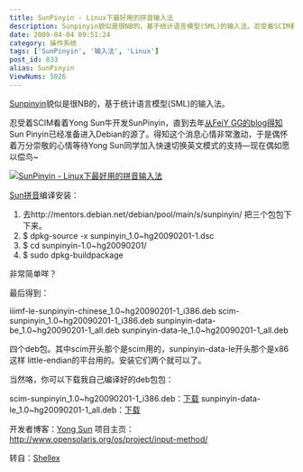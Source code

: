 ```yaml
---
title: SunPinyin - Linux下最好用的拼音输入法
description: Sunpinyin貌似是很NB的，基于统计语言模型(SML)的输入法。忍受着SCIM看着YongSun牛开发SunPinyin，直到去年从FeiYGG的blog得知SunPinyin已经准备进入Debian的源了。得知这个消息心情非常激动，于是偶怀着万分崇敬的心情等待YongSun同学加入快速切换英文模式的支持—现在偶如愿以偿鸟~
date: 2009-04-04 09:51:24
category: 操作系统
tags: ['SunPinyin', '输入法', 'Linux']
post_id: 833
alias: SunPinyin
ViewNums: 5026
---
```


[Sunpinyin](/blog/sunpinyin)貌似是很NB的，基于统计语言模型(SML)的输入法。

忍受着SCIM看着Yong Sun牛开发SunPinyin，直到去年[从FeiY GG的blog得知](http://blog.eshangrao.com/2008/08/25/555/)Sun Pinyin已经准备进入Debian的源了。得知这个消息心情非常激动，于是偶怀着万分崇敬的心情等待Yong Sun同学加入快速切换英文模式的支持—现在偶如愿以偿鸟~

[![SunPinyin - Linux下最好用的拼音输入法](http://www.sxnsx.com/wp-content/uploads/2009/03/screenshot.png "SunPinyin - Linux下最好用的拼音输入法")](/blog/sunpinyin)

[Sun拼音](/blog/sunpinyin)编译安装：

1. 去http://mentors.debian.net/debian/pool/main/s/sunpinyin/ 把三个包包下下来。
2. $ dpkg-source -x sunpinyin_1.0~hg20090201-1.dsc
3. $ cd sunpinyin-1.0~hg20090201/
4. $ sudo dpkg-buildpackage

非常简单咩？

最后得到：

iiimf-le-sunpinyin-chinese_1.0~hg20090201-1_i386.deb
scim-sunpinyin_1.0~hg20090201-1_i386.deb
sunpinyin-data-be_1.0~hg20090201-1_all.deb
sunpinyin-data-le_1.0~hg20090201-1_all.deb

四个deb包。其中scim开头那个是scim用的，sunpinyin-data-le开头那个是x86这样 little-endian的平台用的。安装它们两个就可以了。

当然咯，你可以下载我自己编译好的deb包包：

scim-sunpinyin_1.0~hg20090201-1_i386.deb：[下载](http://www.box.net/shared/fzjj5k88nz)
sunpinyin-data-le_1.0~hg20090201-1_all.deb：[下载](http://www.box.net/shared/zzhms8jh2q)

开发者博客：[Yong Sun](http://blogs.sun.com/yongsun/)
项目主页：<http://www.opensolaris.org/os/project/input-method/>

转自：[Shellex](http://www.sxnsx.com/)

